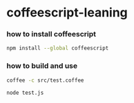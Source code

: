 # coffeescript-leaning

### how to install coffeescript

```bash 
npm install --global coffeescript
```


### how to build and use

```bash
coffee -c src/test.coffee

node test.js
```

